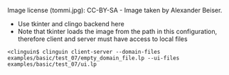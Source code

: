 Image license (tommi.jpg): CC-BY-SA - Image taken by Alexander Beiser.

- Use tkinter and clingo backend here
- Note that tkinter loads the image from the path in this configuration, therefore client and server must have access to local files

```
<clinguin$ clinguin client-server --domain-files examples/basic/test_07/empty_domain_file.lp --ui-files examples/basic/test_07/ui.lp
```

